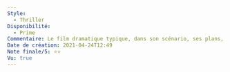 ```yaml
---
Style:
  - Thriller
Disponibilité:
  - Prime
Commentaire: Le film dramatique typique, dans son scénario, ses plans, ses personnages... C'est sympa mais pas très surprenant. Emily Blunt est top.
Date de création: 2021-04-24T12:49
Note finale/5: ⭐⭐
Vu: true
---
```

